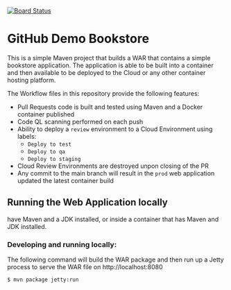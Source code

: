 [![Board Status](https://dev.azure.com/octodemo-db/681c25b0-161d-4872-ab82-942ac25c0830/70277b67-521d-4a17-af97-945c3bee64b9/_apis/work/boardbadge/1f7043d9-22d3-4255-9a45-ef0aae765d46)](https://dev.azure.com/octodemo-db/681c25b0-161d-4872-ab82-942ac25c0830/_boards/board/t/70277b67-521d-4a17-af97-945c3bee64b9/Microsoft.RequirementCategory)
# GitHub Demo Bookstore

This is a simple Maven project that builds a WAR that contains a simple bookstore application. The application is able 
to be built into a container and then available to be deployed to the Cloud or any other container hosting platform.

The Workflow files in this repository provide the following features:

* Pull Requests code is built and tested using Maven and a Docker container published
* Code QL scanning performed on each push
* Ability to deploy a `review` environment to a Cloud Environment using labels:
    - `Deploy to test`
    - `Deploy to qa`
    - `Deploy to staging`
* Cloud Review Environments are destroyed unpon closing of the PR
* Any commit to the main branch will result in the `prod` web application updated the latest container build


## Running the Web Application locally

have Maven and a JDK installed, or inside a container that has Maven and JDK installed.


### Developing and running locally:
The following command will build the WAR package and then run up a Jetty process to serve the WAR file on http://localhost:8080

```bash
$ mvn package jetty:run
```

